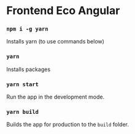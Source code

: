 # Frontend Eco Angular

### `npm i -g yarn`

Installs yarn (to use commands below)

### `yarn`

Installs packages

### `yarn start`

Run the app in the development mode.

### `yarn build`

Builds the app for production to the `build` folder.
